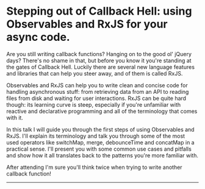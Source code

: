 # Stepping out of Callback Hell: using Observables and RxJS for your async code.

Are you still writing callback functions? Hanging on to the good ol' jQuery days?
There's no shame in that, but before you know it you're standing at the gates of Callback Hell. Luckily there are several new language features and libraries that can help you steer away, and of them is called RxJS.

Observables and RxJS can help you to write clean and concise code for handling asynchronous stuff: from retrieving data from an API to reading files from disk and waiting for user interactions. RxJS can be quite hard though: its learning curve is steep, especially if you're unfamiliar with reactive and declarative programming and all of the terminology that comes with it. 

In this talk I will guide you through the first steps of using Observables and RxJS. I'll explain its terminology and talk you through some of the most used operators like switchMap, merge, debounceTime and concatMap in a practical sense. 
I'll present you with some common use cases and pitfalls and show how it all translates back to the patterns you're more familiar with.

After attending I'm sure you'll think twice when trying to write another callback function!

----------

